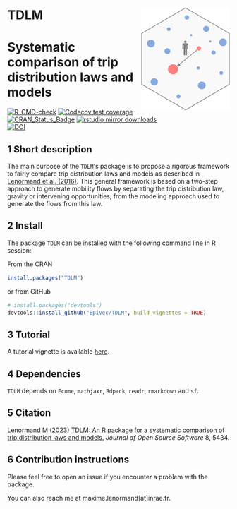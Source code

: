 # __TDLM__ <img src="man/figures/logo.png" align="right" alt="" width="200" />

# Systematic comparison of trip distribution laws and models 

<!-- badges: start -->
[![R-CMD-check](https://github.com/EpiVec/TDLM/workflows/R-CMD-check/badge.svg)](https://github.com/EpiVec/TDLM/actions)
[![Codecov test coverage](https://codecov.io/gh/EpiVec/TDLM/branch/master/graph/badge.svg)](https://app.codecov.io/gh/EpiVec/TDLM?branch=master)
[![CRAN_Status_Badge](http://www.r-pkg.org/badges/version/TDLM)](https://cran.r-project.org/package=TDLM)
[![rstudio mirror downloads](http://cranlogs.r-pkg.org/badges/TDLM)](https://r-pkg.org:443/pkg/TDLM)  
[![DOI](https://joss.theoj.org/papers/10.21105/joss.05434/status.svg)](https://doi.org/10.21105/joss.05434)
<!-- badges: end -->

## 1 Short description

The main purpose of the `TDLM`'s package is to propose a rigorous framework to 
fairly compare trip distribution laws and models as described in 
[Lenormand et al. (2016)](https://www.sciencedirect.com/science/article/abs/pii/S0966692315002422). 
This general framework is based on a two-step approach to generate mobility flows
by separating the trip distribution law, gravity or intervening opportunities, from 
the modeling approach used to generate the flows from this law.

## 2 Install

The package `TDLM` can be installed with the following command line in R session:

From the CRAN

``` r
install.packages("TDLM")
```

or from GitHub

``` r
# install.packages("devtools")
devtools::install_github("EpiVec/TDLM", build_vignettes = TRUE)
```

## 3 Tutorial

A tutorial vignette is available [here](https://epivec.github.io/TDLM/articles/TDLM.html).

## 4 Dependencies

`TDLM` depends on `Ecume`, `mathjaxr`, `Rdpack`, `readr`, `rmarkdown` and `sf`.

## 5  Citation

Lenormand M (2023) [TDLM: An R package for a systematic comparison of
trip distribution laws and models.](https://joss.theoj.org/papers/10.21105/joss.05434#) *Journal of Open Source Software* 8, 5434.

## 6 Contribution instructions

Please feel free to open an issue if you encounter a problem
with the package.

You can also reach me at maxime.lenormand[at]inrae.fr.

